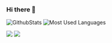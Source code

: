 ### Hi there 👋

![GithubStats](https://github-readme-stats.vercel.app/api?username=SW-BACK&show_icons=true&theme=dark&count_private=true)
![Most Used Languages](https://github-readme-stats.vercel.app/api/top-langs/?username=SW-BACK&theme=dark&layout=compact)


![](https://stats.justsong.cn/api/csdn?id=qq_30817059&theme=dark) ![](https://stats.justsong.cn/api/bilibili/?id=387697137&theme=dark)


